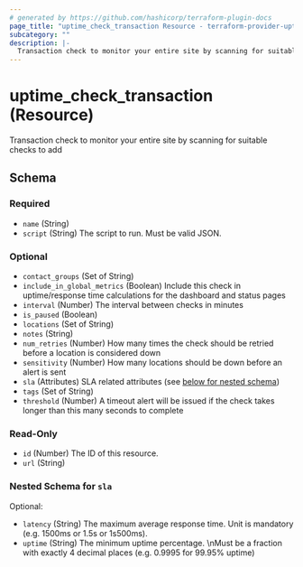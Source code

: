 ```yaml
---
# generated by https://github.com/hashicorp/terraform-plugin-docs
page_title: "uptime_check_transaction Resource - terraform-provider-uptime"
subcategory: ""
description: |-
  Transaction check to monitor your entire site by scanning for suitable checks to add
---
```


# uptime_check_transaction (Resource)

Transaction check to monitor your entire site by scanning for suitable checks to add



<!-- schema generated by tfplugindocs -->
## Schema

### Required

- `name` (String)
- `script` (String) The script to run. Must be valid JSON.

### Optional

- `contact_groups` (Set of String)
- `include_in_global_metrics` (Boolean) Include this check in uptime/response time calculations for the dashboard and status pages
- `interval` (Number) The interval between checks in minutes
- `is_paused` (Boolean)
- `locations` (Set of String)
- `notes` (String)
- `num_retries` (Number) How many times the check should be retried before a location is considered down
- `sensitivity` (Number) How many locations should be down before an alert is sent
- `sla` (Attributes) SLA related attributes (see [below for nested schema](#nestedatt--sla))
- `tags` (Set of String)
- `threshold` (Number) A timeout alert will be issued if the check takes longer than this many seconds to complete

### Read-Only

- `id` (Number) The ID of this resource.
- `url` (String)

<a id="nestedatt--sla"></a>
### Nested Schema for `sla`

Optional:

- `latency` (String) The maximum average response time. Unit is mandatory (e.g. 1500ms or 1.5s or 1s500ms).
- `uptime` (String) The minimum uptime percentage. \nMust be a fraction with exactly 4 decimal places (e.g. 0.9995 for 99.95% uptime)


